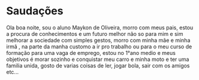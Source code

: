 <h1>Saudações</h1>
Ola boa noite, sou o aluno Maykon de Oliveira, morro com meus pais, estou a procura de conhecimentos e um futuro melhor não so para  mim e sim melhorar a sociedade com simples gestos, morro com minha mãe e minha irmã , na parte da manha customo a ir pro trabalho ou para o meu curso de formação para uma vaga de emprego, estou no 1°ano medio e meus objetivos é morar sozinho e conquistar meu carro e minha moto e ter uma familia unida, gosto de varias coisas de ler, jogar bola, sair com os amigos etc...
